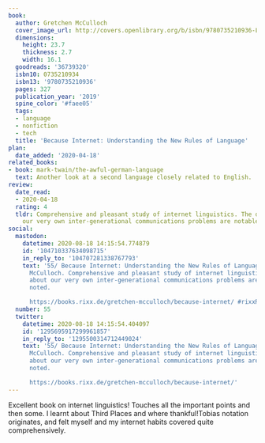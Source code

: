 ```yaml
---
book:
  author: Gretchen McCulloch
  cover_image_url: http://covers.openlibrary.org/b/isbn/9780735210936-L.jpg
  dimensions:
    height: 23.7
    thickness: 2.7
    width: 16.1
  goodreads: '36739320'
  isbn10: 0735210934
  isbn13: '9780735210936'
  pages: 327
  publication_year: '2019'
  spine_color: '#faee05'
  tags:
  - language
  - nonfiction
  - tech
  title: 'Because Internet: Understanding the New Rules of Language'
plan:
  date_added: '2020-04-18'
related_books:
- book: mark-twain/the-awful-german-language
  text: Another look at a second language closely related to English.
review:
  date_read:
  - 2020-04-18
  rating: 4
  tldr: Comprehensive and pleasant study of internet linguistics. The details about
    our very own inter-generational communications problems are notable and noted.
social:
  mastodon:
    datetime: 2020-08-18 14:15:54.774879
    id: '104710337634098715'
    in_reply_to: '104707281338767793'
    text: '55/ Because Internet: Understanding the New Rules of Language by Gretchen
      McCulloch. Comprehensive and pleasant study of internet linguistics. The details
      about our very own inter-generational communications problems are notable and
      noted.

      https://books.rixx.de/gretchen-mcculloch/because-internet/ #rixxReads'
  number: 55
  twitter:
    datetime: 2020-08-18 14:15:54.404097
    id: '1295695917299961857'
    in_reply_to: '1295500314712449024'
    text: '55/ Because Internet: Understanding the New Rules of Language by Gretchen
      McCulloch. Comprehensive and pleasant study of internet linguistics. The details
      about our very own inter-generational communications problems are notable and
      noted.

      https://books.rixx.de/gretchen-mcculloch/because-internet/'
---
```


Excellent book on internet linguistics! Touches all the important points and then some. I learnt about Third Places and where thankful!Tobias notation originates, and felt myself and my internet habits covered quite comprehensively.
